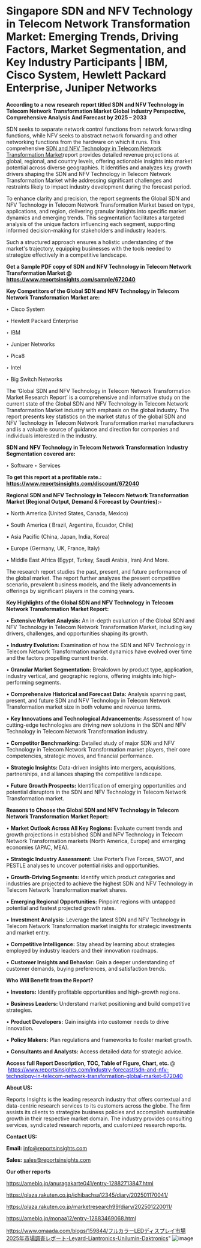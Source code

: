 # Singapore SDN and NFV Technology in Telecom Network Transformation Market: Emerging Trends, Driving Factors, Market Segmentation, and Key Industry Participants | IBM, Cisco System, Hewlett Packard Enterprise, Juniper Networks

<strong>According to a new research report titled SDN and NFV Technology in Telecom Network Transformation Market Global Industry Perspective, Comprehensive Analysis And Forecast by 2025 – 2033</strong>

SDN seeks to separate network control functions from network forwarding functions, while NFV seeks to abstract network forwarding and other networking functions from the hardware on which it runs. This comprehensive <a href=https://www.reportsinsights.com/sample/672040>SDN and NFV Technology in Telecom Network Transformation Market</a>report provides detailed revenue projections at global, regional, and country levels, offering actionable insights into market potential across diverse geographies. It identifies and analyzes key growth drivers shaping the SDN and NFV Technology in Telecom Network Transformation Market while addressing significant challenges and restraints likely to impact industry development during the forecast period.

To enhance clarity and precision, the report segments the Global SDN and NFV Technology in Telecom Network Transformation Market based on type, applications, and region, delivering granular insights into specific market dynamics and emerging trends. This segmentation facilitates a targeted analysis of the unique factors influencing each segment, supporting informed decision-making for stakeholders and industry leaders.

Such a structured approach ensures a holistic understanding of the market's trajectory, equipping businesses with the tools needed to strategize effectively in a competitive landscape.

<strong>Get a Sample PDF copy of SDN and NFV Technology in Telecom Network Transformation Market </strong><strong>@<a href=https://www.reportsinsights.com/sample/672040 style=color:#0000ff;> https://www.reportsinsights.com/sample/672040</a></strong></font>

<strong>Key Competitors of the Global SDN and NFV Technology in Telecom Network Transformation Market are:</strong>

‣ Cisco System

‣ Hewlett Packard Enterprise

‣ IBM

‣ Juniper Networks

‣ Pica8

‣ Intel

‣ Big Switch Networks

The ‘Global SDN and NFV Technology in Telecom Network Transformation Market Research Report’ is a comprehensive and informative study on the current state of the Global SDN and NFV Technology in Telecom Network Transformation Market industry with emphasis on the global industry. The report presents key statistics on the market status of the global SDN and NFV Technology in Telecom Network Transformation market manufacturers and is a valuable source of guidance and direction for companies and individuals interested in the industry.

<strong>SDN and NFV Technology in Telecom Network Transformation Industry Segmentation covered are:</strong>

‣ Software
‣ Services

<strong>To get this report at a profitable rate.: <a href=https://www.reportsinsights.com/discount/672040 style=color:#0000ff;>https://www.reportsinsights.com/discount/672040</a></strong></font>

<strong>Regional SDN and NFV Technology in Telecom Network Transformation Market (Regional Output, Demand &amp; Forecast by Countries):-</strong>

• North America (United States, Canada, Mexico)

• South America ( Brazil, Argentina, Ecuador, Chile)

• Asia Pacific (China, Japan, India, Korea)

• Europe (Germany, UK, France, Italy)

• Middle East Africa (Egypt, Turkey, Saudi Arabia, Iran) And More.

The research report studies the past, present, and future performance of the global market. The report further analyzes the present competitive scenario, prevalent business models, and the likely advancements in offerings by significant players in the coming years.

<strong>Key Highlights of the Global SDN and NFV Technology in Telecom Network Transformation Market Report:</strong>

• <strong>Extensive Market Analysis:</strong> An in-depth evaluation of the Global SDN and NFV Technology in Telecom Network Transformation Market, including key drivers, challenges, and opportunities shaping its growth.

• <strong>Industry Evolution:</strong> Examination of how the SDN and NFV Technology in Telecom Network Transformation market dynamics have evolved over time and the factors propelling current trends.

• <strong>Granular Market Segmentation:</strong> Breakdown by product type, application, industry vertical, and geographic regions, offering insights into high-performing segments.

• <strong>Comprehensive Historical and Forecast Data:</strong> Analysis spanning past, present, and future SDN and NFV Technology in Telecom Network Transformation market size in both volume and revenue terms.

• <strong>Key Innovations and Technological Advancements:</strong> Assessment of how cutting-edge technologies are driving new solutions in the SDN and NFV Technology in Telecom Network Transformation industry.

• <strong>Competitor Benchmarking:</strong> Detailed study of major SDN and NFV Technology in Telecom Network Transformation market players, their core competencies, strategic moves, and financial performance.

• <strong>Strategic Insights:</strong> Data-driven insights into mergers, acquisitions, partnerships, and alliances shaping the competitive landscape.

• <strong>Future Growth Prospects:</strong> Identification of emerging opportunities and potential disruptors in the SDN and NFV Technology in Telecom Network Transformation market.

<strong>Reasons to Choose the Global SDN and NFV Technology in Telecom Network Transformation Market Report:</strong>

• <strong>Market Outlook Across All Key Regions:</strong> Evaluate current trends and growth projections in established SDN and NFV Technology in Telecom Network Transformation markets (North America, Europe) and emerging economies (APAC, MEA).

• <strong>Strategic Industry Assessment:</strong> Use Porter’s Five Forces, SWOT, and PESTLE analyses to uncover potential risks and opportunities.

• <strong>Growth-Driving Segments:</strong> Identify which product categories and industries are projected to achieve the highest SDN and NFV Technology in Telecom Network Transformation market shares.

• <strong>Emerging Regional Opportunities:</strong> Pinpoint regions with untapped potential and fastest projected growth rates.

• <strong>Investment Analysis:</strong> Leverage the latest SDN and NFV Technology in Telecom Network Transformation market insights for strategic investments and market entry.

• <strong>Competitive Intelligence:</strong> Stay ahead by learning about strategies employed by industry leaders and their innovation roadmaps.

• <strong>Customer Insights and Behavior:</strong> Gain a deeper understanding of customer demands, buying preferences, and satisfaction trends.

<strong>Who Will Benefit from the Report?</strong>

• <strong>Investors:</strong> Identify profitable opportunities and high-growth regions.

• <strong>Business Leaders:</strong> Understand market positioning and build competitive strategies.

• <strong>Product Developers:</strong> Gain insights into customer needs to drive innovation.

• <strong>Policy Makers:</strong> Plan regulations and frameworks to foster market growth.

• <strong>Consultants and Analysts:</strong> Access detailed data for strategic advice.
</ul>
<strong>Access full Report Description, TOC, Table of Figure, Chart, etc. </strong>@  <a href=https://www.reportsinsights.com/industry-forecast/sdn-and-nfv-technology-in-telecom-network-transformation-global-market-672040 style=color:#0000ff;>https://www.reportsinsights.com/industry-forecast/sdn-and-nfv-technology-in-telecom-network-transformation-global-market-672040</a></font>

<strong><strong>About US</strong>:</strong>

Reports Insights is the leading research industry that offers contextual and data-centric research services to its customers across the globe. The firm assists its clients to strategize business policies and accomplish sustainable growth in their respective market domain. The industry provides consulting services, syndicated research reports, and customized research reports.

<strong>Contact US:</strong>

<p class=""""><b>Email:</b> <a href=mailto:info@reportsinsights.com>info@reportsinsights.com</a></p>
<p class=""""><b>Sales:</b> <a href=mailto:sales@reportsinsights.com>sales@reportsinsights.com</a></p>

<strong>Our other reports</strong>

<a href=https://ameblo.jp/anuragakarte041/entry-12882713847.html>https://ameblo.jp/anuragakarte041/entry-12882713847.html</a>

<a href=https://plaza.rakuten.co.jp/ichibachsa12345/diary/202501170041/>https://plaza.rakuten.co.jp/ichibachsa12345/diary/202501170041/</a>

<a href=https://plaza.rakuten.co.jp/marketresearch99/diary/202501220011/>https://plaza.rakuten.co.jp/marketresearch99/diary/202501220011/</a>

<a href=https://ameblo.jp/monaa12/entry-12883469068.html>https://ameblo.jp/monaa12/entry-12883469068.html</a>

<a href=https://www.omaada.com/blogs/159844/フルカラーLEDディスプレイ市場2025年市場調査レポート-Leyard-Liantronics-Unilumin-Daktronics>https://www.omaada.com/blogs/159844/フルカラーLEDディスプレイ市場2025年市場調査レポート-Leyard-Liantronics-Unilumin-Daktronics</a>"
![image](https://github.com/user-attachments/assets/917aff32-7d2f-41dc-8dce-5cc8949a3fab)
